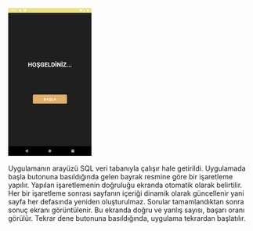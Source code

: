 <img src="https://github.com/tugcenurdaglar/bayrak_uygulamasi/blob/master/bayrakuygulamasi.gif" width="170px">

Uygulamanın arayüzü SQL veri tabanıyla çalışır hale getirildi. Uygulamada başla butonuna basıldığında gelen bayrak resmine göre bir işaretleme yapılır. Yapılan işaretlemenin doğruluğu ekranda otomatik olarak belirtilir. Her bir  işaretleme sonrası sayfanın içeriği dinamik olarak güncellenir yani sayfa her defasında yeniden oluşturulmaz. Sorular tamamlandıktan sonra sonuç ekranı görüntülenir. Bu ekranda doğru ve yanlış sayısı, başarı oranı görülür. Tekrar dene butonuna basıldığında, uygulama tekrardan başlatılır.
